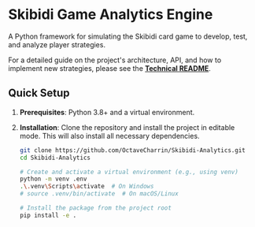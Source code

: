 # Skibidi Game Analytics Engine

A Python framework for simulating the Skibidi card game to develop, test, and analyze player strategies.

For a detailed guide on the project's architecture, API, and how to implement new strategies, please see the **[Technical README](./skibidi/README.md)**.

## Quick Setup

1.  **Prerequisites**: Python 3.8+ and a virtual environment.
2.  **Installation**: Clone the repository and install the project in editable mode. This will also install all necessary dependencies.

    ```bash
    git clone https://github.com/OctaveCharrin/Skibidi-Analytics.git
    cd Skibidi-Analytics
    
    # Create and activate a virtual environment (e.g., using venv)
    python -m venv .env
    .\.venv\Scripts\activate  # On Windows
    # source .venv/bin/activate  # On macOS/Linux

    # Install the package from the project root
    pip install -e .
    ```